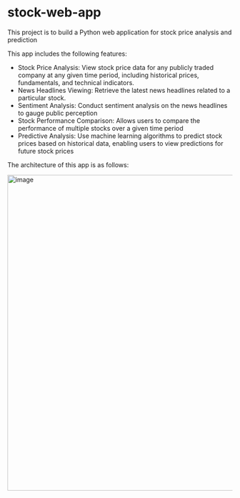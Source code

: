 # stock-web-app
This project is to build a Python web application for stock price analysis and prediction

This app includes the following features: 
* Stock Price Analysis: View stock price data for any publicly traded company at any given time period, including historical prices, fundamentals, and technical indicators.
* News Headlines Viewing: Retrieve the latest news headlines related to a particular stock.
* Sentiment Analysis:  Conduct sentiment analysis on the news headlines to gauge public perception
* Stock Performance Comparison:  Allows users to compare the performance of multiple stocks over a given time period
* Predictive Analysis:  Use machine learning algorithms to predict stock prices based on historical data, enabling users to view predictions for future stock prices


The architecture of this app is as follows:



<img width="707" alt="image" src="https://github.com/mirandac7/stock-web-app/assets/92555727/034f82f1-3e83-4016-8098-609a6a2e8cae">

